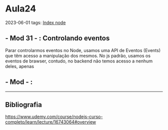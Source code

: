 # Aula24
2023-06-01
tags: [Index node](../Index%20node.md)

## - Mod 31 - : Controlando eventos

Parar controlarmos eventos no Node, usamos uma API de Eventos (Events) que têm acesso a manipulação dos mesmos. No js padrão, usamos os eventos de brawser, contudo, no backend não temos acesso a nenhum deles, apenas

## - Mod  - :



-----------------------------------------------
## Bibliografia

https://www.udemy.com/course/nodejs-curso-completo/learn/lecture/16743064#overview